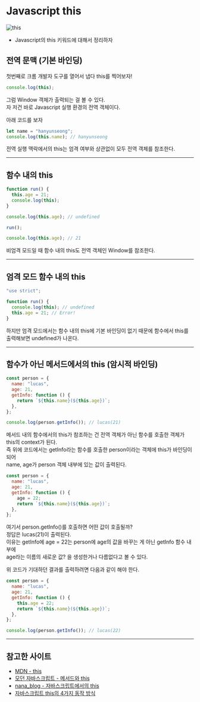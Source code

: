 # Javascript this

![this](https://user-images.githubusercontent.com/58321856/138733876-a696ab89-34d5-4f49-bc4a-d3732486640f.png)
- Javascript의 this 키워드에 대해서 정리하자

## 전역 문맥 (기본 바인딩)

첫번째로 크롬 개발자 도구를 열어서 냅다 this를 찍어보자!


```js
console.log(this);
```

그럼 Window 객체가 출력되는 걸 볼 수 있다.  
자 저건 바로 Javascript 실행 환경의 전역 객체이다.

아래 코드를 보자

```js
let name = "hanyunseong";
console.log(this.name); // hanyunseong
```

전역 실행 맥락에서의 this는 엄격 여부와 상관없이 모두 전역 객체를 참조한다.

---

## 함수 내의 this

```js
function run() {
  this.age = 21;
  console.log(this);
}

console.log(this.age); // undefined

run();

console.log(this.age); // 21
```

비엄격 모드일 때 함수 내의 this도 전역 객체인 Window를 참조한다.

---

## 엄격 모드 함수 내의 this

```js
"use strict";

function run() {
  console.log(this); // undefined
  this.age = 21; // Error!
}
```

하지만 엄격 모드에서는 함수 내의 this에 기본 바인딩이 없기 때문에 함수에서 this를 출력해보면 undefined가 나온다.

---

## 함수가 아닌 메서드에서의 this (암시적 바인딩)

```js
const person = {
  name: "lucas",
  age: 21,
  getInfo: function () {
    return `${this.name}(${this.age})`;
  },
};

console.log(person.getInfo()); // lucas(21)
```

메서드 내의 함수에서의 this가 참조하는 건 전역 객체가 아닌 함수를 호출한 객체가 this의 context가 된다.  
즉 위에 코드에서는 getInfo라는 함수를 호출한 person이라는 객체에 this가 바인딩이 되어  
name, age가 person 객체 내부에 있는 값이 출력된다.

```js
const person = {
  name: "lucas",
  age: 21,
  getInfo: function () {
    age = 22;
    return `${this.name}(${this.age})`;
  },
};
```

여기서 person.getInfo()를 호출하면 어떤 값이 호출될까?  
정답은 lucas(21)이 출력된다.  
이유는 getInfo에 age = 22는 person에 age의 값을 바꾸는 게 아닌 getInfo 함수 내부에  
age라는 이름의 새로운 값? 을 생성한거나 다름없다고 볼 수 있다.

위 코드가 기대하던 결과를 출력하려면 다음과 같이 해야 한다.

```js
const person = {
  name: "lucas",
  age: 21,
  getInfo: function () {
    this.age = 22;
    return `${this.name}(${this.age})`;
  },
};

console.log(person.getInfo()); // lucas(22)
```

---

## 참고한 사이트

- [MDN - this](https://developer.mozilla.org/ko/docs/Web/JavaScript/Reference/Operators/this)
- [모던 자바스크립트 - 메서드와 this](https://ko.javascript.info/object-methods)
- [nana_blog - 자바스크립트에서의 this](https://nykim.work/71)
- [자바스크립트 this의 4가지 동작 방식](https://yuddomack.tistory.com/entry/%EC%9E%90%EB%B0%94%EC%8A%A4%ED%81%AC%EB%A6%BD%ED%8A%B8-this%EC%9D%98-4%EA%B0%80%EC%A7%80-%EB%8F%99%EC%9E%91-%EB%B0%A9%EC%8B%9D)
